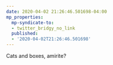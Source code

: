 ```yaml
---
date: 2020-04-02 21:26:46.501698-04:00
mp_properties:
  mp-syndicate-to:
  - twitter_bridgy_no_link
  published:
  - '2020-04-02T21:26:46.501698'
---
```


Cats and boxes, amirite?